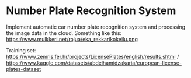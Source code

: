 # Number Plate Recognition System
Implement automatic car number plate recognition system and processing the image data in the cloud. Something like this: https://www.mulkkeri.net/rojua/eka_rekkarikokeilu.png 

Training set: https://www.zemris.fer.hr/projects/LicensePlates/english/results.shtml / https://www.kaggle.com/datasets/abdelhamidzakaria/european-license-plates-dataset
